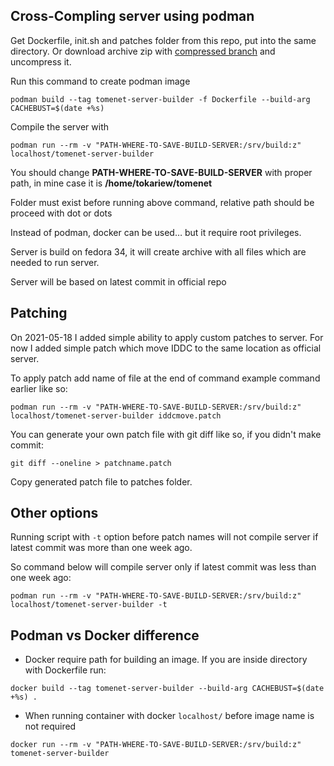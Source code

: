## Cross-Compling server using podman

Get Dockerfile, init.sh and patches folder from this repo, put into the same directory.
Or download archive zip with [compressed branch](https://github.com/Tokariew/tomenet/archive/refs/heads/podman.zip)
and uncompress it.

Run this command to create podman image

```
podman build --tag tomenet-server-builder -f Dockerfile --build-arg CACHEBUST=$(date +%s)
```

Compile the server with

```
podman run --rm -v "PATH-WHERE-TO-SAVE-BUILD-SERVER:/srv/build:z" localhost/tomenet-server-builder
```

You should change **PATH-WHERE-TO-SAVE-BUILD-SERVER** with proper path, in mine case it is **/home/tokariew/tomenet**

Folder must exist before running above command, relative path should be proceed with dot or dots

Instead of podman, docker can be used… but it require root privileges.

Server is build on fedora 34, it will create archive with all files which are
needed to run server.

Server will be based on latest commit in official repo

## Patching

On 2021-05-18 I added simple ability to apply custom patches to server. For now
I added simple patch which move IDDC to the same location as official server.

To apply patch add name of file at the end of command example command earlier
like so:

```
podman run --rm -v "PATH-WHERE-TO-SAVE-BUILD-SERVER:/srv/build:z" localhost/tomenet-server-builder iddcmove.patch 
```

You can generate your own patch file with git diff like so, if you didn't make
commit:

```
git diff --oneline > patchname.patch
```

Copy generated patch file to patches folder.

## Other options
Running script with `-t` option before patch names will not compile server if
latest commit was more than one week ago.

So command below will compile server only if latest commit was less than one
week ago:
```
podman run --rm -v "PATH-WHERE-TO-SAVE-BUILD-SERVER:/srv/build:z" localhost/tomenet-server-builder -t 
```
## Podman vs Docker difference

* Docker require path for building an image. If you are inside directory with
Dockerfile run:
```
docker build --tag tomenet-server-builder --build-arg CACHEBUST=$(date +%s) .
```
* When running container with docker `localhost/` before image name is not required 
```
docker run --rm -v "PATH-WHERE-TO-SAVE-BUILD-SERVER:/srv/build:z" tomenet-server-builder
```
